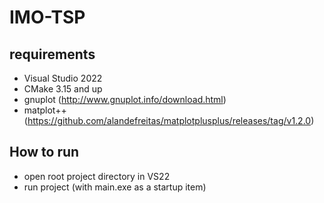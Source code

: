 # IMO-TSP

## requirements

 - Visual Studio 2022
 - CMake 3.15 and up
 - gnuplot (http://www.gnuplot.info/download.html)
 - matplot++ (https://github.com/alandefreitas/matplotplusplus/releases/tag/v1.2.0)

## How to run

 - open root project directory in VS22
 - run project (with main.exe as a startup item)